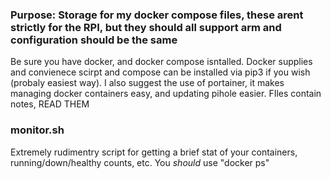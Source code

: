 ### Purpose: Storage for my docker compose files, these arent strictly for the RPI, but they should all support arm and configuration should be the same

Be sure you have docker, and docker compose isntalled. Docker supplies and convienece scirpt and compose can be installed via pip3 if you wish (probaly easiest way).
I also suggest the use of portainer, it makes managing docker containers easy, and updating pihole easier. 
FIles contain notes, READ THEM

### monitor.sh
Extremely rudimentry script for getting a brief stat of your containers, running/down/healthy counts, etc. You *should* use "docker ps"
